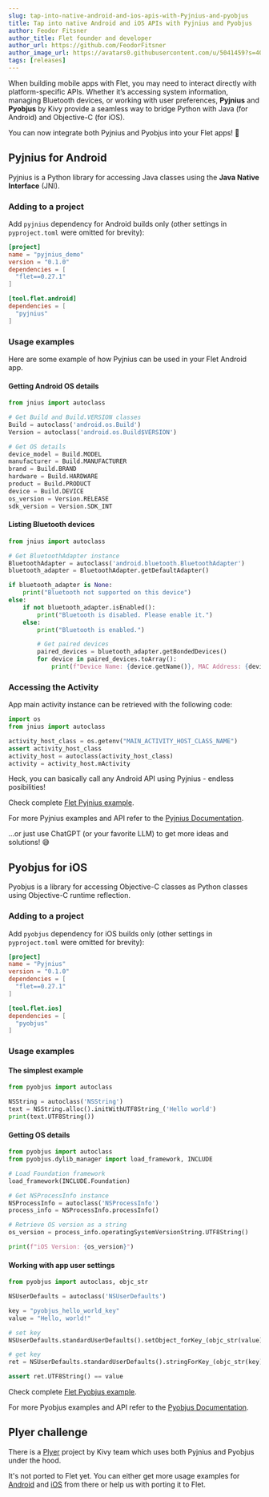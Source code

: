 ```yaml
---
slug: tap-into-native-android-and-ios-apis-with-Pyjnius-and-pyobjus
title: Tap into native Android and iOS APIs with Pyjnius and Pyobjus
author: Feodor Fitsner
author_title: Flet founder and developer
author_url: https://github.com/FeodorFitsner
author_image_url: https://avatars0.githubusercontent.com/u/5041459?s=400&v=4
tags: [releases]
---
```


When building mobile apps with Flet, you may need to interact directly with platform-specific APIs. Whether it’s accessing system information, managing Bluetooth devices, or working with user preferences, **Pyjnius** and **Pyobjus** by Kivy provide a seamless way to bridge Python with Java (for Android) and Objective-C (for iOS).

You can now integrate both Pyjnius and Pyobjus into your Flet apps! 🚀

<!-- truncate -->

## Pyjnius for Android

Pyjnius is a Python library for accessing Java classes using the **Java Native Interface** (JNI).

### Adding to a project

Add `pyjnius` dependency for Android builds only (other settings in `pyproject.toml` were omitted for brevity):

```toml
[project]
name = "pyjnius_demo"
version = "0.1.0"
dependencies = [
  "flet==0.27.1"
]

[tool.flet.android]
dependencies = [
  "pyjnius"
]
```

### Usage examples

Here are some example of how Pyjnius can be used in your Flet Android app.

#### Getting Android OS details

```python
from jnius import autoclass

# Get Build and Build.VERSION classes
Build = autoclass('android.os.Build')
Version = autoclass('android.os.Build$VERSION')

# Get OS details
device_model = Build.MODEL
manufacturer = Build.MANUFACTURER
brand = Build.BRAND
hardware = Build.HARDWARE
product = Build.PRODUCT
device = Build.DEVICE
os_version = Version.RELEASE
sdk_version = Version.SDK_INT
```

#### Listing Bluetooth devices

```python
from jnius import autoclass

# Get BluetoothAdapter instance
BluetoothAdapter = autoclass('android.bluetooth.BluetoothAdapter')
bluetooth_adapter = BluetoothAdapter.getDefaultAdapter()

if bluetooth_adapter is None:
    print("Bluetooth not supported on this device")
else:
    if not bluetooth_adapter.isEnabled():
        print("Bluetooth is disabled. Please enable it.")
    else:
        print("Bluetooth is enabled.")

        # Get paired devices
        paired_devices = bluetooth_adapter.getBondedDevices()
        for device in paired_devices.toArray():
            print(f"Device Name: {device.getName()}, MAC Address: {device.getAddress()}")
```

### Accessing the Activity

App main activity instance can be retrieved with the following code:

```python
import os
from jnius import autoclass

activity_host_class = os.getenv("MAIN_ACTIVITY_HOST_CLASS_NAME")
assert activity_host_class
activity_host = autoclass(activity_host_class)
activity = activity_host.mActivity
```

Heck, you can basically call any Android API using Pyjnius - endless posibilities!

Check complete [Flet Pyjnius example](https://github.com/flet-dev/python-package-tests/tree/main/Pyjnius).

For more Pyjnius examples and API refer to the [Pyjnius Documentation](https://Pyjnius.readthedocs.io/en/latest/quickstart.html).

...or just use ChatGPT (or your favorite LLM) to get more ideas and solutions! 😅

## Pyobjus for iOS

Pyobjus is a library for accessing Objective-C classes as Python classes using Objective-C runtime reflection.

### Adding to a project

Add `pyobjus` dependency for iOS builds only (other settings in `pyproject.toml` were omitted for brevity):

```toml
[project]
name = "Pyjnius"
version = "0.1.0"
dependencies = [
  "flet==0.27.1"
]

[tool.flet.ios]
dependencies = [
  "pyobjus"
]
```

### Usage examples

#### The simplest example

```python
from pyobjus import autoclass

NSString = autoclass('NSString')
text = NSString.alloc().initWithUTF8String_('Hello world')
print(text.UTF8String())
```

#### Getting OS details

```python
from pyobjus import autoclass
from pyobjus.dylib_manager import load_framework, INCLUDE

# Load Foundation framework
load_framework(INCLUDE.Foundation)

# Get NSProcessInfo instance
NSProcessInfo = autoclass('NSProcessInfo')
process_info = NSProcessInfo.processInfo()

# Retrieve OS version as a string
os_version = process_info.operatingSystemVersionString.UTF8String()

print(f"iOS Version: {os_version}")
```

#### Working with app user settings

```python
from pyobjus import autoclass, objc_str

NSUserDefaults = autoclass('NSUserDefaults')

key = "pyobjus_hello_world_key"
value = "Hello, world!"

# set key
NSUserDefaults.standardUserDefaults().setObject_forKey_(objc_str(value), objc_str(key))

# get key
ret = NSUserDefaults.standardUserDefaults().stringForKey_(objc_str(key))

assert ret.UTF8String() == value
```

Check complete [Flet Pyobjus example](https://github.com/flet-dev/python-package-tests/tree/main/pyobjus).

For more Pyobjus examples and API refer to the [Pyobjus Documentation](https://pyobjus.readthedocs.io/en/latest/quickstart.html).

## Plyer challenge

There is a [Plyer](https://github.com/kivy/plyer) project by Kivy team which uses both Pyjnius and Pyobjus under the hood.

It's not ported to Flet yet. You can either get more usage examples for [Android](https://github.com/kivy/plyer/tree/master/plyer/platforms/android) and [iOS](https://github.com/kivy/plyer/tree/master/plyer/platforms/ios) from there or help us with porting it to Flet.